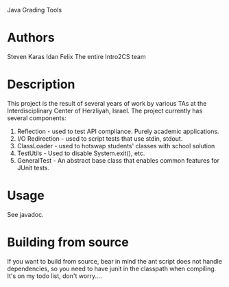 Java Grading Tools

Authors
===========================================================
Steven Karas
Idan Felix
The entire Intro2CS team

Description
===========================================================
This project is the result of several years of work by various TAs at the Interdisciplinary Center
of Herzliyah, Israel. The project currently has several components:

1. Reflection - used to test API compliance. Purely academic applications.
2. I/O Redirection - used to script tests that use stdin, stdout.
3. ClassLoader - used to hotswap students' classes with school solution
4. TestUtils - Used to disable System.exit(), etc.
5. GeneralTest - An abstract base class that enables common features for JUnit tests. 

Usage
===========================================================
See javadoc.

Building from source
===========================================================
If you want to build from source, bear in mind the ant script does not handle dependencies, so you
need to have junit in the classpath when compiling. It's on my todo list, don't worry....